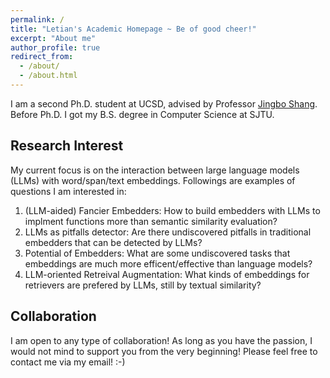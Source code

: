 ```yaml
---
permalink: /
title: "Letian's Academic Homepage ~ Be of good cheer!"
excerpt: "About me"
author_profile: true
redirect_from: 
  - /about/
  - /about.html
---
```


I am a second Ph.D. student at UCSD, advised by Professor [Jingbo Shang](https://shangjingbo1226.github.io/). Before Ph.D. I got my B.S. degree in Computer Science at SJTU.

Research Interest
------
My current focus is on the interaction between large language models (LLMs) with word/span/text embeddings. Followings are examples of questions I am interested in:

1. (LLM-aided) Fancier Embedders: How to build embedders with LLMs to implment functions more than semantic similarity evaluation?
2. LLMs as pitfalls detector: Are there undiscovered pitfalls in traditional embedders that can be detected by LLMs?
3. Potential of Embedders: What are some undiscovered tasks that embeddings are much more efficent/effective than language models?
4. LLM-oriented Retreival Augmentation: What kinds of embeddings for retrievers are prefered by LLMs, still by textual similarity?

Collaboration
------
I am open to any type of collaboration! As long as you have the passion, I would not mind to support you from the very beginning! Please feel free to contact me via my email! :-)
